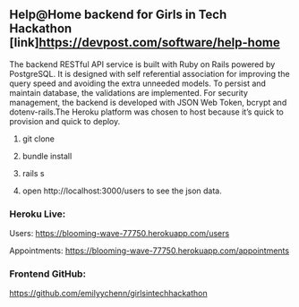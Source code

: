 ## Help@Home backend for Girls in Tech Hackathon [link]https://devpost.com/software/help-home


The backend RESTful API service is built with Ruby on Rails powered by PostgreSQL. It is designed with self referential association for improving the query speed and avoiding the extra unneeded models. To persist and maintain database, the validations are implemented. For security management, the backend is developed with JSON Web Token, bcrypt and dotenv-rails.The Heroku platform was chosen to host because it’s quick to provision and quick to deploy.

1. git clone 

2. bundle install

3. rails s

4. open http://localhost:3000/users to see the json data. 



### Heroku Live: 
Users: https://blooming-wave-77750.herokuapp.com/users

Appointments: https://blooming-wave-77750.herokuapp.com/appointments

### Frontend GitHub: 
https://github.com/emilyychenn/girlsintechhackathon

